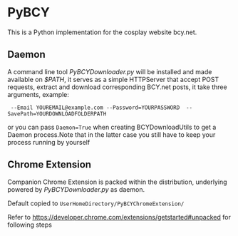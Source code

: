 # PyBCY
This is a Python implementation for the cosplay website bcy.net.

## Daemon

A command line tool *PyBCYDownloader.py* will be installed and made available on *$PATH*, it serves as a simple HTTPServer that accept POST requests, extract and download corresponding BCY.net posts, it take three arguments, example:

```
 --Email YOUREMAIL@example.com --Password=YOURPASSWORD  --SavePath=YOURDOWNLOADFOLDERPATH
```
or you can pass ```Daemon=True``` when creating BCYDownloadUtils to get a Daemon process.Note that in the latter case you still have to keep your process running by yourself


## Chrome Extension

Companion Chrome Extension is packed within the distribution, underlying powered by *PyBCYDownloader.py* as daemon.  

Default copied to ```UserHomeDirectory/PyBCYChromeExtension/```

Refer to 
<https://developer.chrome.com/extensions/getstarted#unpacked> for following steps
